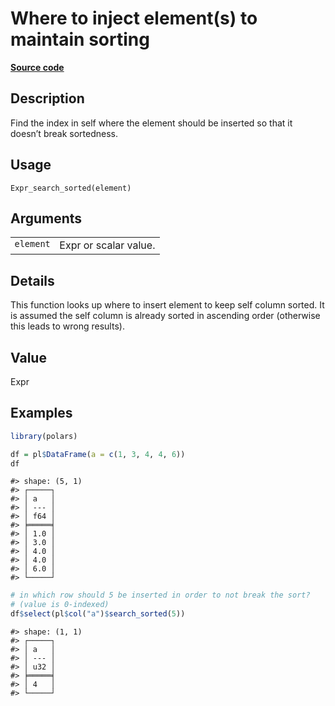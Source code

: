 

# Where to inject element(s) to maintain sorting

[**Source code**](https://github.com/pola-rs/r-polars/tree/main/R/expr__expr.R#L1560)

## Description

Find the index in self where the element should be inserted so that it
doesn’t break sortedness.

## Usage

<pre><code class='language-R'>Expr_search_sorted(element)
</code></pre>

## Arguments

<table>
<tr>
<td style="white-space: nowrap; font-family: monospace; vertical-align: top">
<code id="Expr_search_sorted_:_element">element</code>
</td>
<td>
Expr or scalar value.
</td>
</tr>
</table>

## Details

This function looks up where to insert element to keep self column
sorted. It is assumed the self column is already sorted in ascending
order (otherwise this leads to wrong results).

## Value

Expr

## Examples

``` r
library(polars)

df = pl$DataFrame(a = c(1, 3, 4, 4, 6))
df
```

    #> shape: (5, 1)
    #> ┌─────┐
    #> │ a   │
    #> │ --- │
    #> │ f64 │
    #> ╞═════╡
    #> │ 1.0 │
    #> │ 3.0 │
    #> │ 4.0 │
    #> │ 4.0 │
    #> │ 6.0 │
    #> └─────┘

``` r
# in which row should 5 be inserted in order to not break the sort?
# (value is 0-indexed)
df$select(pl$col("a")$search_sorted(5))
```

    #> shape: (1, 1)
    #> ┌─────┐
    #> │ a   │
    #> │ --- │
    #> │ u32 │
    #> ╞═════╡
    #> │ 4   │
    #> └─────┘
